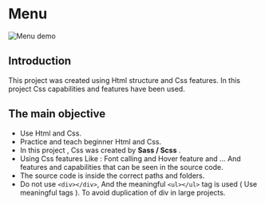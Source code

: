 # Menu
![Menu demo](https://user-images.githubusercontent.com/100797809/166570481-aec1e634-fa22-4608-8983-d307f6633c0f.png)
## Introduction
This project was created using Html structure and Css features.
In this project Css capabilities and features have been used.
## The main objective
- Use Html and Css.
- Practice and teach beginner Html and Css.
- In this project , Css was created by **Sass / Scss** .
- Using Css features
Like : Font calling and Hover feature and ...
And features and capabilities that can be seen in the source code.
- The source code is inside the correct paths and folders.
- Do not use ```<div></div>```, And the meaningful ```<ul></ul>``` tag is used ( Use meaningful tags ).
To avoid duplication of div in large projects.

